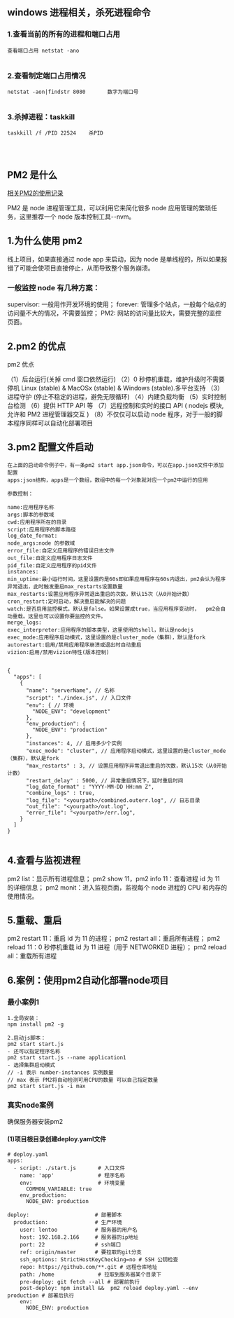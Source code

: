 ## windows 进程相关，杀死进程命令

### 1.查看当前的所有的进程和端口占用

```
查看端口占用 netstat -ano


```

### 2.查看制定端口占用情况

```
netstat -aon|findstr 8080       数字为端口号


```

### 3.杀掉进程：taskkill

```
taskkill /f /PID 22524    杀PID




```

## PM2 是什么
[相关PM2的使用记录](https://app.yinxiang.com/shard/s37/nl/24388549/5d7140a1-b1ca-4cc5-9e81-c32a6d7ed19e)

PM2 是 node 进程管理工具，可以利用它来简化很多 node 应用管理的繁琐任务，这里推荐一个 node 版本控制工具--nvm。

## 1.为什么使用 pm2

线上项目，如果直接通过 node app 来启动，因为 node 是单线程的，所以如果报错了可能会使项目直接停止，从而导致整个服务崩溃。

### 一般监控 node 有几种方案：

supervisor: 一般用作开发环境的使用；
forever: 管理多个站点，一般每个站点的访问量不大的情况，不需要监控；
PM2: 网站的访问量比较大，需要完整的监控页面。

## 2.pm2 的优点

pm2 优点

（1）后台运行(关掉 cmd 窗口依然运行)
（2）0 秒停机重载，维护升级时不需要停机
Linux (stable) & MacOSx (stable) & Windows (stable).多平台支持
（3）进程守护 (停止不稳定的进程，避免无限循环)
（4）内建负载均衡
（5）实时控制台检测
（6）提供 HTTP API 等
（7）远程控制和实时的接口 API ( nodejs 模块,允许和 PM2 进程管理器交互 )
（8）不仅仅可以启动 node 程序，对于一般的脚本程序同样可以自动化部署项目



## 3.pm2 配置文件启动

```
在上面的启动命令例子中，有一条pm2 start app.json命令，可以在app.json文件中添加配置
apps:json结构，apps是一个数组，数组中的每一个对象就对应一个pm2中运行的应用

参数控制：

name:应用程序名称
args:脚本的参数域
cwd:应用程序所在的目录
script:应用程序的脚本路径
log_date_format:
node_args:node 的参数域
error_file:自定义应用程序的错误日志文件
out_file:自定义应用程序日志文件
pid_file:自定义应用程序的pid文件
instances:
min_uptime:最小运行时间，这里设置的是60s即如果应用程序在60s内退出，pm2会认为程序异常退出，此时触发重启max_restarts设置数量
max_restarts:设置应用程序异常退出重启的次数，默认15次（从0开始计数）
cron_restart:定时启动，解决重启能解决的问题
watch:是否启用监控模式，默认是false。如果设置成true，当应用程序变动时，  pm2会自动重载。这里也可以设置你要监控的文件。
merge_logs:
exec_interpreter:应用程序的脚本类型，这里使用的shell，默认是nodejs
exec_mode:应用程序启动模式，这里设置的是cluster_mode（集群），默认是fork
autorestart:启用/禁用应用程序崩溃或退出时自动重启
vizion:启用/禁用vizion特性(版本控制)


{
  "apps": [
    {
      "name": "serverName", // 名称
      "script": "./index.js", // 入口文件
      "env": { // 环境
        "NODE_ENV": "development"
      },
      "env_production": {
        "NODE_ENV": "production"
      },
      "instances": 4, // 启用多少个实例
      "exec_mode": "cluster", // 应用程序启动模式，这里设置的是cluster_mode（集群），默认是fork
      "max_restarts" : 3, // 设置应用程序异常退出重启的次数，默认15次（从0开始计数）
      "restart_delay" : 5000, // 异常重启情况下，延时重启时间
      "log_date_format" : "YYYY-MM-DD HH:mm Z",
      "combine_logs" : true,
      "log_file": "<yourpath>/combined.outerr.log", // 日志目录
      "out_file": "<yourpath>/out.log",
      "error_file": "<yourpath>/err.log",
    }
  ]
}


```

## 4.查看与监视进程

pm2 list：显示所有进程信息；
pm2 show 11，pm2 info 11：查看进程 id 为 11 的详细信息；
pm2 monit：进入监视页面，监视每个 node 进程的 CPU 和内存的使用情况。

## 5.重载、重启

pm2 restart 11：重启 id 为 11 的进程；
pm2 restart all：重启所有进程；
pm2 reload 11：0 秒停机重载 id 为 11 进程（用于 NETWORKED 进程）；
pm2 reload all：重载所有进程



## 6.案例：使用pm2自动化部署node项目
### 最小案例1
~~~
1.全局安装：
npm install pm2 -g 

2.启动js脚本：
pm2 start start.js
- 还可以指定程序名称
pm2 start start.js --name application1
- 选择集群启动模式
// -i 表示 number-instances 实例数量
// max 表示 PM2将自动检测可用CPU的数量 可以自己指定数量
pm2 start start.js -i max

~~~


### 真实node案例
确保服务器安装pm2

#### (1)项目根目录创建deploy.yaml文件
~~~
# deploy.yaml
apps:
  - script: ./start.js       # 入口文件
    name: 'app'              # 程序名称
    env:                     # 环境变量
      COMMON_VARIABLE: true
    env_production:
      NODE_ENV: production

deploy:                     # 部署脚本
  production:               # 生产环境
    user: lentoo            # 服务器的用户名
    host: 192.168.2.166     # 服务器的ip地址
    port: 22                # ssh端口
    ref: origin/master      # 要拉取的git分支
    ssh_options: StrictHostKeyChecking=no # SSH 公钥检查
    repo: https://github.com/**.git # 远程仓库地址
    path: /home              # 拉取到服务器某个目录下
    pre-deploy: git fetch --all # 部署前执行
    post-deploy: npm install &&  pm2 reload deploy.yaml --env production # 部署后执行
    env:
      NODE_ENV: production


~~~